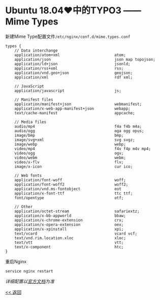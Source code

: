 # Ubuntu 18.04♥中的TYPO3 —— Mime Types

新建Mime Type配置文件`/etc/nginx/conf.d/mime.types.conf`

    types {
        // Data interchange
        application/atom+xml                        atom;
        application/json                            json map topojson;
        application/ld+json                         jsonld;
        application/rss+xml                         rss;
        application/vnd.geo+json                    geojson;
        application/xml                             rdf xml;
        
        // JavaScript
        application/javascript                      js;
        
        // Manifest files
        application/manifest+json                   webmanifest;
        application/x-web-app-manifest+json         webapp;
        text/cache-manifest                         appcache;
        
        // Media files
        audio/mp4                                   f4a f4b m4a;
        audio/ogg                                   oga ogg opus;
        image/bmp                                   bmp;
        image/svg+xml                               svg svgz;
        image/webp                                  webp;
        video/mp4                                   f4v f4p m4v mp4;
        video/ogg                                   ogv;
        video/webm                                  webm;
        video/x-flv                                 flv;
        image/x-icon                                cur ico;
        
        // Web fonts
        application/font-woff                       woff;
        application/font-woff2                      woff2;
        application/vnd.ms-fontobject               eot
        application/x-font-ttf                      ttc ttf;
        font/opentype                               otf;
        
        // Other
        application/octet-stream                    safariextz;
        application/x-bb-appworld                   bbaw;
        application/x-chrome-extension              crx;
        application/x-opera-extension               oex;
        application/x-xpinstall                     xpi;
        text/vcard                                  vcard vcf;
        text/vnd.rim.location.xloc                  xloc;
        text/vtt                                    vtt;
        text/x-component                            htc;
    }

重启Nginx

    service nginx restart

*详细配置以[官方文档](http://nginx.org/en/docs/http/ngx_http_core_module.html#types)为准*

[<< 返回](README.md)